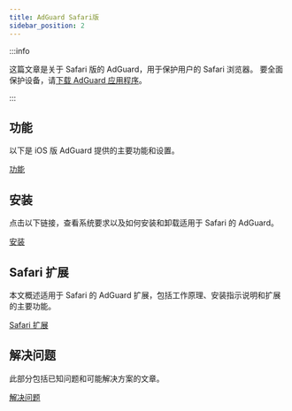 ```yaml
---
title: AdGuard Safari版
sidebar_position: 2
---
```


:::info

这篇文章是关于 Safari 版的 AdGuard，用于保护用户的 Safari 浏览器。 要全面保护设备，请[下载 AdGuard 应用程序](https://agrd.io/download-kb-adblock)。

:::

## 功能

以下是 iOS 版 AdGuard 提供的主要功能和设置。

[功能](/adguard-for-safari/features/features.md)

## 安装

点击以下链接，查看系统要求以及如何安装和卸载适用于 Safari 的 AdGuard。

[安装](/adguard-for-safari/installation.md)

## Safari 扩展

本文概述适用于 Safari 的 AdGuard 扩展，包括工作原理、安装指示说明和扩展的主要功能。

[Safari 扩展](/adguard-for-safari/extensions.md)

## 解决问题

此部分包括已知问题和可能解决方案的文章。

[解决问题](/adguard-for-safari/solving-problems/solving-problems.md)
